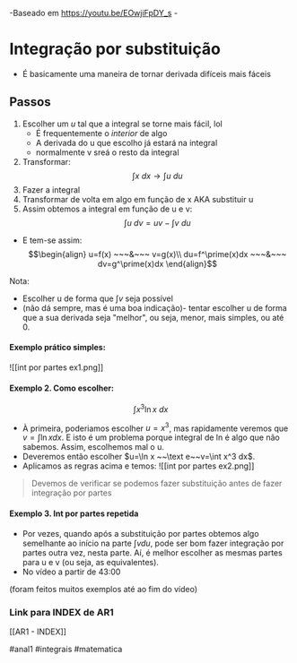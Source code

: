 -Baseado em https://youtu.be/EOwjiFpDY_s -
# Integração por substituição
- É basicamente uma maneira de tornar derivada difíceis mais fáceis
## Passos
1. Escolher um *u* tal que a integral se torne mais fácil, lol
    - É frequentemente o *interior* de algo
    - A derivada do u que escolho já estará na integral
    - normalmente v sreá o resto da integral
2. Transformar: $$\int x~dx \rightarrow \int u~du$$
3. Fazer a integral
4. Transformar de volta em algo em função de x AKA substituir u
5. Assim obtemos a integral em função de u e v:
$$\int u~dv=uv-\int v~du$$
- E tem-se assim:
$$\begin{align} 
u=f(x) ~~~&~~~ v=g(x)\\ 
du=f^\prime(x)dx ~~~&~~~ dv=g^\prime(x)dx
\end{align}$$

Nota:
- Escolher u de forma que $\int v$ seja possível
- (não dá sempre, mas é uma boa indicação)- tentar escolher u de forma que a sua derivada seja "melhor", ou seja, menor, mais simples, ou até 0.

#### Exemplo prático simples:
![[int por partes ex1.png]]

#### Exemplo 2. Como escolher:
$$\int x^3\ln x ~dx$$
- À primeira, poderiamos escolher $u=x^3$, mas rapidamente veremos que $v=\int \ln xdx$. E isto é um problema porque integral de ln é algo que não sabemos. Assim, escolhemos mal o u.
- Deveremos então escolher $u=\ln x ~~\text e~~v=\int x^3 dx$.
- Aplicamos as regras acima e temos:
![[int por partes ex2.png]]

> Devemos de verificar se podemos fazer substituição antes de fazer integração por partes

#### Exemplo 3. Int por partes repetida
- Por vezes, quando após a substituição por partes obtemos algo semelhante ao início na parte $\int v du$, pode ser bom fazer integração por partes outra vez, nesta parte. Aí, é melhor escolher as mesmas partes para u e v (ou seja, as equivalentes).
- No vídeo a partir de 43:00

(foram feitos muitos exemplos até ao fim do vídeo)


### Link para INDEX de AR1
[[AR1 - INDEX]]

#anal1 #integrais #matematica 